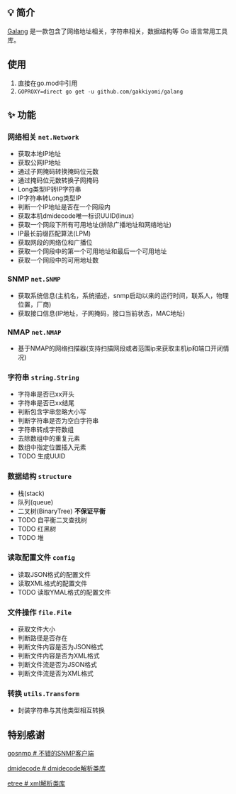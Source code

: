 
## 💡 简介

[Galang](https://github.com/gakkiyomi/galang) 是一款包含了网络地址相关，字符串相关，数据结构等 Go 语言常用工具库。

## 使用
   1. 直接在go.mod中引用
   2. `GOPROXY=direct go get -u github.com/gakkiyomi/galang`

## ✨ 功能

### 网络相关 `net.Network`

* 获取本地IP地址
* 获取公网IP地址
* 通过子网掩码转换掩码位元数
* 通过掩码位元数转换子网掩码
* Long类型IP转IP字符串
* IP字符串转Long类型IP
* 判断一个IP地址是否在一个网段内
* 获取本机dmidecode唯一标识UUID(linux)
* 获取一个网段下所有可用地址(排除广播地址和网络地址)
* IP最长前缀匹配算法(LPM)
* 获取网段的网络位和广播位
* 获取一个网段中的第一个可用地址和最后一个可用地址
* 获取一个网段中的可用地址数

### SNMP `net.SNMP`

* 获取系统信息(主机名，系统描述，snmp启动以来的运行时间，联系人，物理位置，厂商)
* 获取接口信息(IP地址，子网掩码，接口当前状态，MAC地址)

### NMAP `net.NMAP`

* 基于NMAP的网络扫描器(支持扫描网段或者范围ip来获取主机ip和端口开闭情况)

### 字符串 `string.String`

* 字符串是否已xx开头
* 字符串是否已xx结尾
* 判断包含字串忽略大小写
* 判断字符串是否为空白字符串
* 字符串转成字符数组
* 去除数组中的重复元素
* 数组中指定位置插入元素
* TODO 生成UUID

### 数据结构 `structure`

* 栈(stack)
* 队列(queue)
* 二叉树(BinaryTree) **不保证平衡**
* TODO 自平衡二叉查找树
* TODO 红黑树
* TODO 堆

### 读取配置文件 `config`

* 读取JSON格式的配置文件
* 读取XML格式的配置文件
* TODO 读取YMAL格式的配置文件

### 文件操作 `file.File`

* 获取文件大小
* 判断路径是否存在
* 判断文件内容是否为JSON格式
* 判断文件内容是否为XML格式
* 判断文件流是否为JSON格式
* 判断文件流是否为XML格式

### 转换 `utils.Transform`

* 封装字符串与其他类型相互转换




## 特别感谢
[gosnmp # 不错的SNMP客户端](https://github.com/alouca/gosnmp)

[dmidecode # dmidecode解析类库](https://github.com/dselans/dmidecode)

[etree # xml解析类库](https://github.com/beevik/etree)
